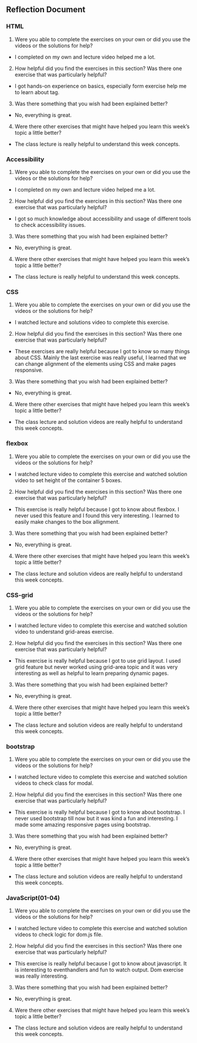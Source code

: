 ## Reflection Document

### HTML
1. Were you able to complete the exercises on your own or did you use the videos or the solutions for help?
- I completed on my own and lecture video helped me a lot.
  
2. How helpful did you find the exercises in this section? Was there one exercise that was particularly helpful?
- I got hands-on experience on basics, especially form exercise help me to learn about <lengend> tag.
  
3. Was there something that you wish had been explained better?
- No, everything is great.
  
4. Were there other exercises that might have helped you learn this week’s topic a little better?
- The class lecture is really helpful to understand this week concepts.
  
### Accessibility
1. Were you able to complete the exercises on your own or did you use the videos or the solutions for help?
- I completed on my own and lecture video helped me a lot.
  
2. How helpful did you find the exercises in this section? Was there one exercise that was particularly helpful?
- I got so much knowledge about accessibility and usage of different tools to check accessibility issues.
  
3. Was there something that you wish had been explained better?
- No, everything is great.
  
4. Were there other exercises that might have helped you learn this week’s topic a little better?
- The class lecture is really helpful to understand this week concepts.

### CSS
1. Were you able to complete the exercises on your own or did you use the videos or the solutions for help?
- I watched lecture and solutions video to complete this exercise.
  
2. How helpful did you find the exercises in this section? Was there one exercise that was particularly helpful?
- These exercises are really helpful because I got to know so many things about CSS. Mainly the last exercise was really useful, I learned that we can change alignment of the elements using CSS and make pages responsive. 
  
3. Was there something that you wish had been explained better?
- No, everything is great.
  
4. Were there other exercises that might have helped you learn this week’s topic a little better?
- The class lecture and solution videos are really helpful to understand this week concepts.

### flexbox
1. Were you able to complete the exercises on your own or did you use the videos or the solutions for help?
- I watched lecture video to complete this exercise and watched solution video to set height of the container 5 boxes.
  
2. How helpful did you find the exercises in this section? Was there one exercise that was particularly helpful?
- This exercise is really helpful because I got to know about flexbox. I never used this feature and I found this very interesting. I learned to easily make changes to the box allignment. 
  
3. Was there something that you wish had been explained better?
- No, everything is great.
  
4. Were there other exercises that might have helped you learn this week’s topic a little better?
- The class lecture and solution videos are really helpful to understand this week concepts.

### CSS-grid
1. Were you able to complete the exercises on your own or did you use the videos or the solutions for help?
- I watched lecture video to complete this exercise and watched solution video to understand grid-areas exercise.
  
2. How helpful did you find the exercises in this section? Was there one exercise that was particularly helpful?
- This exercise is really helpful because I got to use grid layout. I used grid feature but never worked using grid-area topic and it was very interesting as well as helpful to learn preparing dynamic pages.  
  
3. Was there something that you wish had been explained better?
- No, everything is great.
  
4. Were there other exercises that might have helped you learn this week’s topic a little better?
- The class lecture and solution videos are really helpful to understand this week concepts.

### bootstrap
1. Were you able to complete the exercises on your own or did you use the videos or the solutions for help?
- I watched lecture video to complete this exercise and watched solution videos to check class for modal.
  
2. How helpful did you find the exercises in this section? Was there one exercise that was particularly helpful?
- This exercise is really helpful because I got to know about bootstrap. I never used bootstrap till now but it was kind a fun and interesting. I made some amazing responsive pages using bootstrap.  
  
3. Was there something that you wish had been explained better?
- No, everything is great.
  
4. Were there other exercises that might have helped you learn this week’s topic a little better?
- The class lecture and solution videos are really helpful to understand this week concepts.

### JavaScript(01-04)
1. Were you able to complete the exercises on your own or did you use the videos or the solutions for help?
- I watched lecture video to complete this exercise and watched solution videos to check logic for dom.js file.
  
2. How helpful did you find the exercises in this section? Was there one exercise that was particularly helpful?
- This exercise is really helpful because I got to know about javascript. It is interesting to eventhandlers and fun to watch output. Dom exercise was really interesting.  
  
3. Was there something that you wish had been explained better?
- No, everything is great.
  
4. Were there other exercises that might have helped you learn this week’s topic a little better?
- The class lecture and solution videos are really helpful to understand this week concepts.
